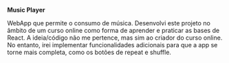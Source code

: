 **Music Player**

WebApp que permite o consumo de música. Desenvolvi este projeto no âmbito de um curso online como forma de aprender e praticar as bases de React. A ideia/código não me pertence, mas sim ao criador do curso online. No entanto, irei implementar funcionalidades adicionais para que a app se torne mais completa, como os botões de repeat e shuffle.

